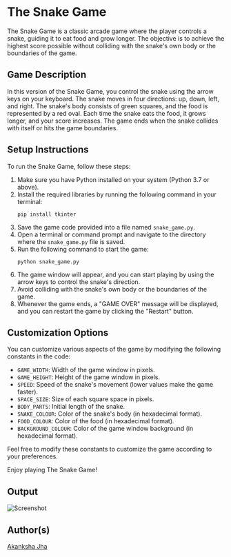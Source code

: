 # The Snake Game

The Snake Game is a classic arcade game where the player controls a snake, guiding it to eat food and grow longer. The objective is to achieve the highest score possible without colliding with the snake's own body or the boundaries of the game.

## Game Description
In this version of the Snake Game, you control the snake using the arrow keys on your keyboard. The snake moves in four directions: up, down, left, and right. The snake's body consists of green squares, and the food is represented by a red oval. Each time the snake eats the food, it grows longer, and your score increases. The game ends when the snake collides with itself or hits the game boundaries.

## Setup Instructions
To run the Snake Game, follow these steps:

1. Make sure you have Python installed on your system (Python 3.7 or above).
2. Install the required libraries by running the following command in your terminal:
   ```
   pip install tkinter
   ```
3. Save the game code provided into a file named `snake_game.py`.
4. Open a terminal or command prompt and navigate to the directory where the `snake_game.py` file is saved.
5. Run the following command to start the game:
   ```
   python snake_game.py
   ```
6. The game window will appear, and you can start playing by using the arrow keys to control the snake's direction.
7. Avoid colliding with the snake's own body or the boundaries of the game.
8. Whenever the game ends, a "GAME OVER" message will be displayed, and you can restart the game by clicking the "Restart" button.

## Customization Options
You can customize various aspects of the game by modifying the following constants in the code:

- `GAME_WIDTH`: Width of the game window in pixels.
- `GAME_HEIGHT`: Height of the game window in pixels.
- `SPEED`: Speed of the snake's movement (lower values make the game faster).
- `SPACE_SIZE`: Size of each square space in pixels.
- `BODY_PARTS`: Initial length of the snake.
- `SNAKE_COLOUR`: Color of the snake's body (in hexadecimal format).
- `FOOD_COLOUR`: Color of the food (in hexadecimal format).
- `BACKGROUND_COLOUR`: Color of the game window background (in hexadecimal format).

Feel free to modify these constants to customize the game according to your preferences.

Enjoy playing The Snake Game!

## Output

![Screenshot](https://github.com/avinashkranjan/Amazing-Python-Scripts/raw/scipt/path/to/Screenshot%202023-05-25%20122921.png)

## Author(s)

[Akanksha Jha](https://github.com/Akanksha-202) 